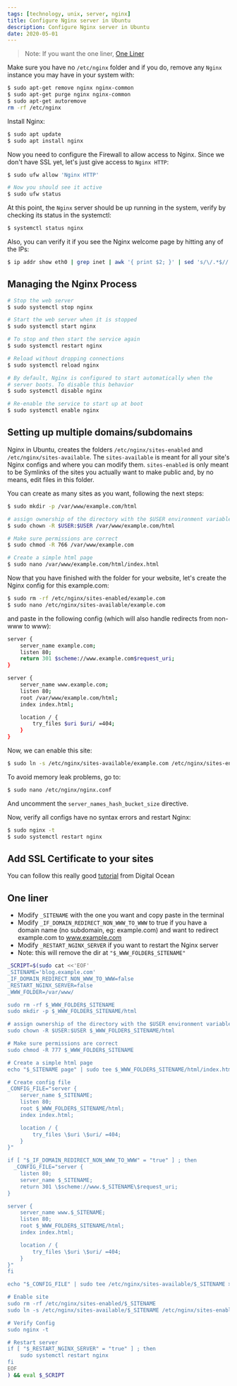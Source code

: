 ```yaml
---
tags: [technology, unix, server, nginx]
title: Configure Nginx server in Ubuntu
description: Configure Nginx server in Ubuntu
date: 2020-05-01
---
```


> Note: If you want the one liner, [One Liner](#one-liner)

Make sure you have no `/etc/nginx` folder and if you do, remove any `Nginx` instance you may have in your system with:

```sh
$ sudo apt-get remove nginx nginx-common
$ sudo apt-get purge nginx nginx-common
$ sudo apt-get autoremove
rm -rf /etc/nginx
```

Install Nginx:

```sh
$ sudo apt update
$ sudo apt install nginx
```

Now you need to configure the Firewall to allow access to Nginx. Since we don't have SSL yet, let's just give access to `Nginx HTTP`:

```sh
$ sudo ufw allow 'Nginx HTTP'

# Now you should see it active
$ sudo ufw status
```

At this point, the `Nginx` server should be up running in the system, verify by checking its status in the systemctl:

```sh
$ systemctl status nginx
```

Also, you can verify it if you see the Nginx welcome page by hitting any of the IPs:

```sh
$ ip addr show eth0 | grep inet | awk '{ print $2; }' | sed 's/\/.*$//'
```

## Managing the Nginx Process

```sh
# Stop the web server
$ sudo systemctl stop nginx

# Start the web server when it is stopped
$ sudo systemctl start nginx

# To stop and then start the service again
$ sudo systemctl restart nginx

# Reload without dropping connections
$ sudo systemctl reload nginx

# By default, Nginx is configured to start automatically when the
# server boots. To disable this behavior
$ sudo systemctl disable nginx

# Re-enable the service to start up at boot
$ sudo systemctl enable nginx
```

## Setting up multiple domains/subdomains

Nginx in Ubuntu, creates the folders `/etc/nginx/sites-enabled` and `/etc/nginx/sites-available`. The `sites-available` is meant for all your site's Nginx configs and where you can modify them. `sites-enabled` is only meant to be Symlinks of the sites you actually want to make public and, by no means, edit files in this folder.

You can create as many sites as you want, following the next steps:

```sh
$ sudo mkdir -p /var/www/example.com/html

# assign ownership of the directory with the $USER environment variable
$ sudo chown -R $USER:$USER /var/www/example.com/html

# Make sure permissions are correct
$ sudo chmod -R 766 /var/www/example.com

# Create a simple html page
$ sudo nano /var/www/example.com/html/index.html
```

Now that you have finished with the folder for your website, let's create the Nginx config for this example.com:

```sh
$ sudo rm -rf /etc/nginx/sites-enabled/example.com
$ sudo nano /etc/nginx/sites-available/example.com
```

and paste in the following config (which will also handle redirects from non-www to www):

```sh
server {
    server_name example.com;
    listen 80;
    return 301 $scheme://www.example.com$request_uri;
}

server {
    server_name www.example.com;
    listen 80;
    root /var/www/example.com/html;
    index index.html;

    location / {
        try_files $uri $uri/ =404;
    }
}
```

Now, we can enable this site:

```sh
$ sudo ln -s /etc/nginx/sites-available/example.com /etc/nginx/sites-enabled/
```

To avoid memory leak problems, go to:

```sh
$ sudo nano /etc/nginx/nginx.conf
```

And uncomment the `server_names_hash_bucket_size` directive.

Now, verify all configs have no syntax errors and restart Nginx:

```sh
$ sudo nginx -t
$ sudo systemctl restart nginx
```

## Add SSL Certificate to your sites

You can follow this really good [tutorial](https://www.digitalocean.com/community/tutorials/how-to-secure-nginx-with-let-s-encrypt-on-ubuntu-18-04) from Digital Ocean

## One liner

- Modify `_SITENAME` with the one you want and copy paste in the terminal
- Modify `_IF_DOMAIN_REDIRECT_NON_WWW_TO_WWW` to true if you have a domain name (no subdomain, eg: example.com)
  and want to redirect example.com to www.example.com
- Modify `_RESTART_NGINX_SERVER` if you want to restart the Nginx server
- Note: this will remove the dir at `"$_WWW_FOLDER$_SITENAME"`

```sh
_SCRIPT=$(sudo cat <<'EOF'
_SITENAME='blog.example.com'
_IF_DOMAIN_REDIRECT_NON_WWW_TO_WWW=false
_RESTART_NGINX_SERVER=false
_WWW_FOLDER=/var/www/

sudo rm -rf $_WWW_FOLDER$_SITENAME
sudo mkdir -p $_WWW_FOLDER$_SITENAME/html

# assign ownership of the directory with the $USER environment variable
sudo chown -R $USER:$USER $_WWW_FOLDER$_SITENAME/html

# Make sure permissions are correct
sudo chmod -R 777 $_WWW_FOLDER$_SITENAME

# Create a simple html page
echo "$_SITENAME page" | sudo tee $_WWW_FOLDER$_SITENAME/html/index.html > /dev/null

# Create config file
_CONFIG_FILE="server {
    server_name $_SITENAME;
    listen 80;
    root $_WWW_FOLDER$_SITENAME/html;
    index index.html;

    location / {
        try_files \$uri \$uri/ =404;
    }
}"

if [ "$_IF_DOMAIN_REDIRECT_NON_WWW_TO_WWW" = "true" ] ; then
  _CONFIG_FILE="server {
    listen 80;
    server_name $_SITENAME;
    return 301 \$scheme://www.$_SITENAME\$request_uri;
}

server {
    server_name www.$_SITENAME;
    listen 80;
    root $_WWW_FOLDER$_SITENAME/html;
    index index.html;

    location / {
        try_files \$uri \$uri/ =404;
    }
}"
fi

echo "$_CONFIG_FILE" | sudo tee /etc/nginx/sites-available/$_SITENAME > /dev/null

# Enable site
sudo rm -rf /etc/nginx/sites-enabled/$_SITENAME
sudo ln -s /etc/nginx/sites-available/$_SITENAME /etc/nginx/sites-enabled/

# Verify Config
sudo nginx -t

# Restart server
if [ "$_RESTART_NGINX_SERVER" = "true" ] ; then
    sudo systemctl restart nginx
fi
EOF
) && eval $_SCRIPT
```
